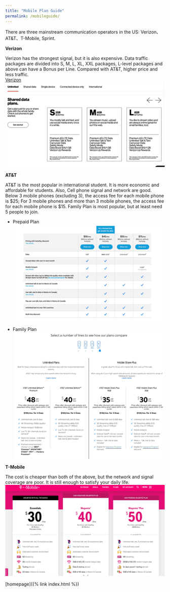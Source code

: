 ```yaml
---
title: "Mobile Plan Guide"
permalink: /mobileguide/
---
```


There are three mainstream communication operators in the US: Verizon、AT&T、T-Mobile, Sprint.   

**Verizon**   
     
Verizon has the strongest signal, but it is also expensive. Data traffic packages are divided into S, M, L, XL, XXL packages, L-level packages and above can have a Bonus per Line. Compared with AT&T, higher price and less traffic.   
[Verizon](https://www.verizonwireless.com/plans/#single)  
![Verrizen pic](/images/mobile-0.jpg)


**AT&T**   
    
AT&T is the most popular in international student.  It is more economic and affordable for students.  Also, Cell phone signal and network are good.  Below 3 mobile phones (excluding 3), the access fee for each mobile phone is $25; For 3 mobile phones and more than 3 mobile phones, the access fee for each mobile phone is $15. Family Plan is most popular, but at least need 5 people to join.

- Prepaid Plan   
![Prepaid pic](/images/mobile-1.jpg)

- Family Plan   
![Family pic](/images/mobile-2.jpg)

**T-Mobile**   

    
The cost is cheaper than both of the above, but the network and signal coverage are poor. It is still enough to satisfy your daily life.   
![TMoblie pic](/images/mobile-3.jpg)
           
               
        
            
         
         
        
        
          
[homepage]({% link index.html %}) 

